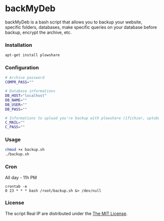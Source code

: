 # backMyDeb

backMyDeb is a bash script that allows you to backup your website, specific folders, databases, make specific queries on your database before backup, encrypt the archive, etc.
 
### Installation

```sh
apt-get install plowshare
```

### Configuration

```sh
# Archive password
COMPR_PASS=""

# Database informations
DB_HOST="localhost"
DB_NAME=""
DB_USER=""
DB_PASS=""

# Informations to upload you're backup with plowshare (1fichier, uptobox etc.)
C_MAIL=""
C_PASS=""
```

### Usage

```sh
chmod +x backup.sh
./backup.sh
```

### Cron

All day - 11h PM

```
crontab -e
0 23 * * * bash /root/backup.sh &> /dev/null
```

### License

The script Real IP are distributed under the [The MIT License](https://opensource.org/licenses/MIT).
